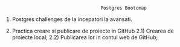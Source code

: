 										Postgres Bootcmap

1) Postgres challenges de la incepatori la avansati.

2) Practica creare si publicare de proiecte in GitHub
	2.1) Crearea de proiecte local;
	2.2) Publicarea lor in contul web de GitHub;
